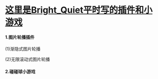 # <a href="https://shuangmuaishang.github.io/myWorks/index.html">这里是Bright_Quiet平时写的插件和小游戏</a>
#### 1.图片轮播插件

(1)渐隐式图片轮播

(2)无限滚动式图片轮播

#### 2.碰碰球小游戏

